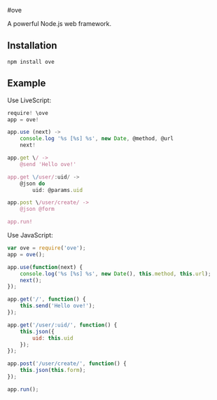 #ove

A powerful Node.js web framework.

## Installation

```
npm install ove
```

## Example

Use LiveScript:

```js
require! \ove
app = ove!

app.use (next) ->
    console.log '%s [%s] %s', new Date, @method, @url
    next!

app.get \/ ->
    @send 'Hello ove!'

app.get \/user/:uid/ ->
    @json do
        uid: @params.uid

app.post \/user/create/ ->
    @json @form

app.run!
```

Use JavaScript:

```js
var ove = require('ove');
app = ove();

app.use(function(next) {
    console.log('%s [%s] %s', new Date(), this.method, this.url);
    next();
});

app.get('/', function() {
    this.send('Hello ove!');
});

app.get('/user/:uid/', function() {
    this.json({
        uid: this.uid
    });
});

app.post('/user/create/', function() {
    this.json(this.form);
});

app.run();
```
